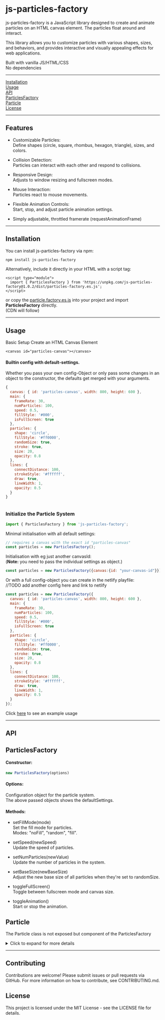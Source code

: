 # js-particles-factory

js-particles-factory is a JavaScript library designed to create and animate particles on an HTML canvas element. The particles float around and interact.<br>

This library allows you to customize particles with various shapes, sizes, and behaviors, and provides interactive and visually appealing effects for web applications.

Built with vanilla JS/HTML/CSS<br>
No dependencies

---

[Installation](#installation)<br>
[Usage](#usage)<br>
[API](#api)<br>
[ParticlesFactory](#particlesfactory)<br>
[Particle](#particle)<br>
[License](#license)<br>

---

## Features

* Customizable Particles:<br>
Define shapes (circle, square, rhombus, hexagon, triangle), sizes, and colors.

* Collision Detection:<br>
Particles can interact with each other and respond to collisions.

* Responsive Design:<br>
Adjusts to window resizing and fullscreen modes.

* Mouse Interaction:<br>
Particles react to mouse movements.

* Flexible Animation Controls:<br>
Start, stop, and adjust particle animation settings.

* Simply adjustable, throttled  framerate (requestAnimationFrame)


---
## Installation
You can install js-particles-factory via npm:

```js
npm install js-particles-factory
```
Alternatively, include it directly in your HTML with a script tag:
```
<script type="module">
  import { ParticlesFactory } from 'https://unpkg.com/js-particles-factory@1.0.2/dist/particles-factory.es.js';
</script>
```
or copy the [particle.factory.es.js](./minified/particles-factory.es.js) into your project and import **ParticlesFactory** directly.<br>
(CDN will follow)

---
## Usage

Basic Setup
Create an HTML Canvas Element

```
<canvas id="particles-canvas"></canvas>
```
#### Builtin config with default-settings.
Whether you pass your own config-Object or only pass some changes in an object to the constructor, the defaults get merged with your arguments.

```js
{
  canvas: { id: 'particles-canvas', width: 800, height: 600 },
  main: {
    frameRate: 30,
    numParticles: 100,
    speed: 0.5,
    fillStyle: '#000',
    isFullScreen: true
  },
  particles: {
    shape: 'circle',
    fillStyle: '#ff0000',
    randomSize: true,
    stroke: true,
    size: 20,
    opacity: 0.8
  },
  lines: {
    connectDistance: 100,
    strokeStyle: '#ffffff',
    draw: true,
    lineWidth: 1,
    opacity: 0.5
  }
}



```
### Initialize the Particle System

```js
import { ParticlesFactory } from 'js-particles-factory';
```
Minimal initialisation with all default settings:
```js
// requires a canvas with the exact id "particles-canvas"
const particles = new ParticlesFactory();
```
Initialisation with eg just another canvasId:<br>
(**Note:** you need to pass the individual settings as object.)
```js
const particles = new ParticlesFactory({canvas:{id: "your-canvas-id"}});
```
Or with a full config-object you can create in the netlify playfile:<br>
//TODO add another config here and link to netlify
```js
const particles = new ParticlesFactory({
  canvas: { id: 'particles-canvas', width: 800, height: 600 },
  main: {
    frameRate: 30,
    numParticles: 100,
    speed: 0.5,
    fillStyle: '#000',
    isFullScreen: true
  },
  particles: {
    shape: 'circle',
    fillStyle: '#ff0000',
    randomSize: true,
    stroke: true,
    size: 20,
    opacity: 0.8
  },
  lines: {
    connectDistance: 100,
    strokeStyle: '#ffffff',
    draw: true,
    lineWidth: 1,
    opacity: 0.5
  }
});
```

Click [here](https://github.com/BarbWire-1/js-particles-factory-example) to see an example usage

---

## API
## ParticlesFactory<br>
#### Constructor:

```js
new ParticlesFactory(options)
```
#### Options:

Configuration object for the particle system.<br>
The above passed objects shows the defaultSettings.

#### Methods:

  * setFillMode(mode)<br>
Set the fill mode for particles.<br>
Modes: "noFill", "random", "fill".

  * setSpeed(newSpeed)<br>
Update the speed of particles.

  * setNumParticles(newValue)<br>
Update the number of particles in the system.

  * setBaseSize(newBaseSize)<br>
Adjust the new base size of all particles when they're set to randomSize.

  * toggleFullScreen()<br>
Toggle between fullscreen mode and canvas size.

  * toggleAnimation()<br>
Start or stop the animation.



## Particle
The Particle class is not exposed but component of the ParticlesFactory
<details>
  <summary>Click to expand for more details</summary>

### Constructor:
```js
new Particle(canvas, x, y, size, speed, fillStyle)
```
canvas: The canvas element.<br>
x: X-coordinate of the particle.<br>
y: Y-coordinate of the particle.<br>
size: Size (diameter) of the particle.<br>
speed: Movement speed of the particle.<br>
fillStyle: Color of the particle.<br>

### Methods:

drawParticle(fillColor, opacity, size, shape, strokeStyle)<br>
Draw the particle on the canvas.

keepInBoundaries(drawParticles)<br>
Ensure the particle stays within the canvas boundaries.

particlesCollision(isRandomSize, commonSize, particle, otherParticle, distance)<br>
Handle collisions between particles.

updateCoords(drawParticles)<br>
Recalculate the particle’s coordinates.

updateSpeed(speed)<br>
Update the particle’s speed (on collision).

handleMouseMove(event, mouseDistance, canvasX, canvasY)<br>
Handle the particle's behavior when the mouse moves nearby.

## Configuration Options
#### Canvas
id: ID of the canvas element.<br>
width: Width of the canvas.<br>
height: Height of the canvas.<br>
####Main
frameRate: Animation frame rate.<br>
numParticles: Number of particles to generate.<br>
speed: Base speed of particles.<br>
mouseDistance: Distance within which particles react to the mouse.<br>
fillStyle: Background color of the canvas.<br>
isFullScreen: Toggle fullscreen mode.<br>
isResponsive: Adjust canvas size on window resize.<br>


#### Particles
shape: Shape of the particles.<br>
fillStyle: Base color of particles.<br>
randomFill: Whether particles have random colors.<br>
noFill: Whether particles are transparent.<br>
stroke: Whether particles have a stroke.<br>
size: Base size of particles.<br>
randomSize: Whether particles have random sizes.<br>
draw: Whether to draw particles.<br>
collision: Whether to detect collisions.<br>
opacity: Opacity of particles.<br>

#### Lines
connectDistance: Distance within which lines are drawn between particles.<br>
strokeStyle: Color of the lines.<br>
draw: Whether to draw lines.<br>
lineWidth: Width of the lines.<br>
opacity: Opacity of the lines.<br>

</details>

---
## Contributing
Contributions are welcome! Please submit issues or pull requests via GitHub. For more information on how to contribute, see CONTRIBUTING.md.

## License
This project is licensed under the MIT License - see the LICENSE file for details.
